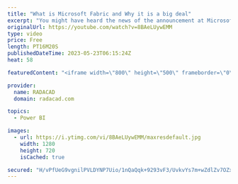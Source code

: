 ```yaml
---
title: "What is Microsoft Fabric and Why it is a big deal"
excerpt: "You might have heard the news of the announcement at Microsoft Build by Arun Ulag and the rest of the Microsoft Data and Analytics Platform team. The announcement was about the new service offering named Microsoft Fabric. In this article and video, I want to explain what Fabric is and why you should"
originalUrl: https://youtube.com/watch?v=8BAeLUywEMM
type: video
price: Free
length: PT16M20S
publishedDateTime: 2023-05-23T06:15:24Z
heat: 58

featuredContent: "<iframe width=\"800\" height=\"500\" frameborder=\"0\" src=\"https://www.youtube.com/embed/8BAeLUywEMM\" allow=\"accelerometer; autoplay; encrypted-media; gyroscope; picture-in-picture\" allowfullscreen></iframe>"

provider:
  name: RADACAD
  domain: radacad.com

topics:
  - Power BI

images:
  - url: https://i.ytimg.com/vi/8BAeLUywEMM/maxresdefault.jpg
    width: 1280
    height: 720
    isCached: true

secured: "H/vPfUeG9vgnilPVLDYNP7Uio/1nQaQqk+9293vF3/UvkvYs7m+wZdlZv7OZxiNrjgsExqgGE7TLseW7FUYeNc1/tfLnfWv8oFBVvb2aRrDfxLO/cbAB0myXaC+OQefzQ/z7xODVmrat+w18+gAKqBqffA+oX/VTuJctO5wp4Yd81cc6W9cxcaID/+iPDkpFnSur8iBDzpukS1WcC+K2PBZvu1CunBGkqIM3w7NN84aZmfM0TWiRfnraHIRYI8pvPBACdOOXoSx1swtxNM6ykGaahtknnyn484wFT9gi5XA35o8ME6tFGQEVCwMqYgV2yWvnVfxtXeFQmQaPF4eFL5/P+Ev2Xf98u4I7A8T+mI9gp6ryOOpeknUBmR/LZOViIdISj8bQGE3IgiexJQL+CJNnRcKrULpZtDuCiOZqwdg=;6TFrVm7l3Mk7ktfce58PKg=="
---
```


